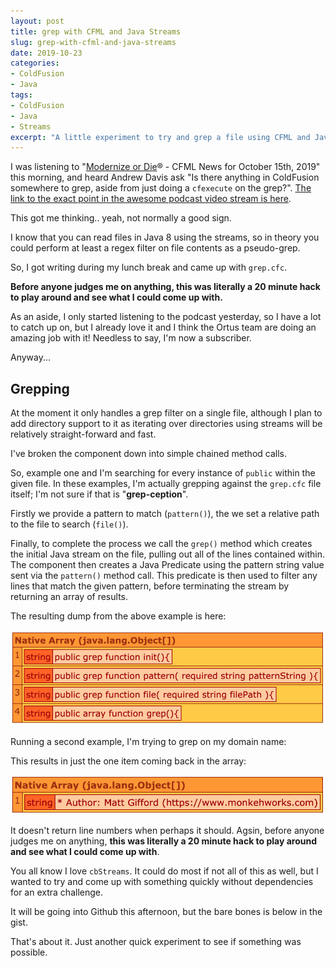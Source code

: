 ```yaml
---
layout: post
title: grep with CFML and Java Streams
slug: grep-with-cfml-and-java-streams
date: 2019-10-23
categories:
- ColdFusion
- Java
tags:
- ColdFusion
- Java
- Streams
excerpt: "A little experiment to try and grep a file using CFML and Java 8 Streams"
---
```


I was listening to "[Modernize or Die](https://cfmlnews.modernizeordie.io/)® - CFML News for October 15th, 2019" this morning, and heard Andrew Davis ask "Is there anything in ColdFusion somewhere to grep, aside from just doing a `cfexecute` on the grep?". [The link to the exact point in the awesome podcast video stream is here](https://youtu.be/ShEoWC-D784?list=PLNE-ZbNnndB98oRT8THamdCUiyDQL1uEj&t=2722).

This got me thinking.. yeah, not normally a good sign.

I know that you can read files in Java 8 using the streams, so in theory you could perform at least a regex filter on file contents as a pseudo-grep.

So, I got writing during my lunch break and came up with `grep.cfc`.

**Before anyone judges me on anything, this was literally a 20 minute hack to play around and see what I could come up with.**

As an aside, I only started listening to the podcast yesterday, so I have a lot to catch up on, but I already love it and I think the Ortus team are doing an amazing job with it! Needless to say, I'm now a subscriber.

Anyway...

## Grepping

At the moment it only handles a grep filter on a single file, although I plan to add directory support to it as iterating over directories using streams will be relatively straight-forward and fast.

I've broken the component down into simple chained method calls.

So, example one and I'm searching for every instance of `public` within the given file. In these examples, I'm actually grepping against the `grep.cfc` file itself; I'm not sure if that is "**grep-ception**".

<script src="https://gist.github.com/coldfumonkeh/1a48d81a440ca68fde508ad5d1b3d636.js"></script>

Firstly we provide a pattern to match (`pattern()`), the we set a relative path to the file to search (`file()`).

Finally, to complete the process we call the `grep()` method which creates the initial Java stream on the file, pulling out all of the lines contained within. The component then creates a Java Predicate using the pattern string value sent via the `pattern()` method call. This predicate is then used to filter any lines that match the given pattern, before terminating the stream by returning an array of results.

The resulting dump from the above example is here:

![The response from grep 1](/assets/uploads/2019/10/grep1_response.png)

Running a second example, I'm trying to grep on my domain name:

<script src="https://gist.github.com/coldfumonkeh/5a219857a100f2e2dc6beeb2a0cb66ac.js"></script>

This results in just the one item coming back in the array:

![The response from grep 2](/assets/uploads/2019/10/grep2_response.png)

It doesn't return line numbers when perhaps it should. Agsin, before anyone judges me on anything, **this was literally a 20 minute hack to play around and see what I could come up with**.

You all know I love `cbStreams`. It could do most if not all of this as well, but I wanted to try and come up with something quickly without dependencies for an extra challenge.

It will be going into Github this afternoon, but the bare bones is below in the gist.

<script src="https://gist.github.com/coldfumonkeh/5cf17b6a6918cc55f5e4e3d91ee34913.js"></script>

That's about it. Just another quick experiment to see if something was possible.